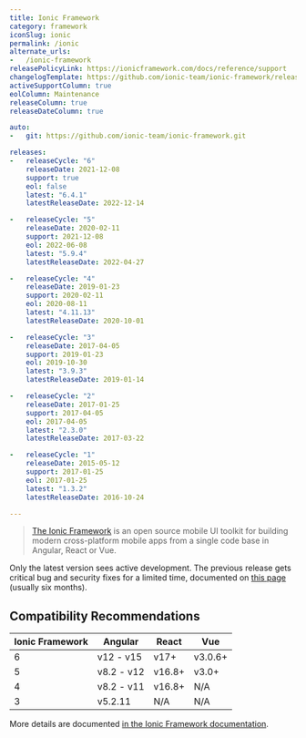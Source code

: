 ```yaml
---
title: Ionic Framework
category: framework
iconSlug: ionic
permalink: /ionic
alternate_urls:
-   /ionic-framework
releasePolicyLink: https://ionicframework.com/docs/reference/support
changelogTemplate: https://github.com/ionic-team/ionic-framework/releases/tag/v__LATEST__
activeSupportColumn: true
eolColumn: Maintenance
releaseColumn: true
releaseDateColumn: true

auto:
-   git: https://github.com/ionic-team/ionic-framework.git

releases:
-   releaseCycle: "6"
    releaseDate: 2021-12-08
    support: true
    eol: false
    latest: "6.4.1"
    latestReleaseDate: 2022-12-14

-   releaseCycle: "5"
    releaseDate: 2020-02-11
    support: 2021-12-08
    eol: 2022-06-08
    latest: "5.9.4"
    latestReleaseDate: 2022-04-27

-   releaseCycle: "4"
    releaseDate: 2019-01-23
    support: 2020-02-11
    eol: 2020-08-11
    latest: "4.11.13"
    latestReleaseDate: 2020-10-01

-   releaseCycle: "3"
    releaseDate: 2017-04-05
    support: 2019-01-23
    eol: 2019-10-30
    latest: "3.9.3"
    latestReleaseDate: 2019-01-14

-   releaseCycle: "2"
    releaseDate: 2017-01-25
    support: 2017-04-05
    eol: 2017-04-05
    latest: "2.3.0"
    latestReleaseDate: 2017-03-22

-   releaseCycle: "1"
    releaseDate: 2015-05-12
    support: 2017-01-25
    eol: 2017-01-25
    latest: "1.3.2"
    latestReleaseDate: 2016-10-24

---
```


> [The Ionic Framework](https://micronaut.io/) is an open source mobile UI toolkit for building
> modern cross-platform mobile apps from a single code base in Angular, React or Vue.

Only the latest version sees active development. The previous release gets critical bug and security
fixes for a limited time, documented on [this page](https://ionicframework.com/docs/reference/support#framework-maintenance-and-support-status)
(usually six months).

## Compatibility Recommendations

| Ionic Framework | Angular    | React  | Vue     |
|-----------------|------------|--------|---------|
| 6               | v12  - v15 | v17+   | v3.0.6+ |
| 5               | v8.2 - v12 | v16.8+ | v3.0+   |
| 4               | v8.2 - v11 | v16.8+ | N/A     |
| 3               | v5.2.11    | N/A    | N/A     |

More details are documented [in the Ionic Framework documentation](https://ionicframework.com/docs/reference/support#compatibility-recommendations).
